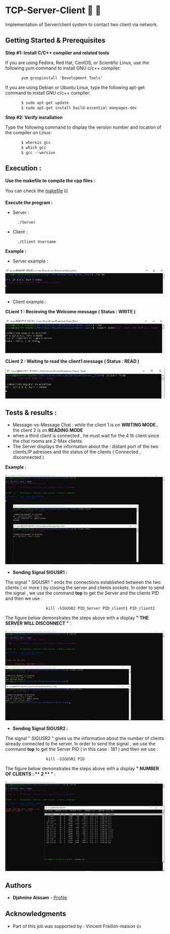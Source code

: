 # TCP-Server-Client :e-mail: :busts_in_silhouette:

Implementation of Server/client system to contact two client via network. 

## Getting Started & Prerequisites 

**Step #1: Install C/C++ compiler and related tools**

If you are using Fedora, Red Hat, CentOS, or Scientific Linux, use the following yum command to install GNU c/c++ compiler:

           yum groupinstall 'Development Tools'
           
If you are using Debian or Ubuntu Linux, type the following apt-get command to install GNU c/c++ compiler:

           $ sudo apt-get update
           $ sudo apt-get install build-essential manpages-dev

**Step #2: Verify installation**

Type the following command to display the version number and location of the compiler on Linux:

           $ whereis gcc
           $ which gcc
           $ gcc --version
           
## Execution :  

**Use the makefile to compile the cpp files :**

You can check the [makefile](https://github.com/AissamDjahnine/TCP-Server-Client/blob/master/makefile)  :ballot_box_with_check:

**Execute the program :**
* Server :

        ./Server 
   
* Client :

        ./Client Username
        
**Example :** 

* Server example :

<img src="https://github.com/AissamDjahnine/TCP-Server-Client/blob/master/files./server.jpg" >    

* Client  example :

**CLient 1 : Recieving the Welcome message ( Status : WRITE )**

<img src="https://github.com/AissamDjahnine/TCP-Server-Client/blob/master/files./client1.jpg" > 

**CLient 2 : Waiting to read the client1 message ( Status : READ )**

<img src="https://github.com/AissamDjahnine/TCP-Server-Client/blob/master/files./client2.jpg" > 


## Tests & results :
* Message-vs-Message Chat : while the client 1 is on **WRITING MODE** , the client 2 is on **READING MODE**
* when a third client is connected , he must wait for the 4 th client since the chat rooms are 2-Max clients.
* The Server displays the information about the : distant port of the two clients,IP adresses and the status of the clients ( Connected , disconnected ) 

**Example :** 

 <img src="https://github.com/AissamDjahnine/TCP-Server-Client/blob/master/files./chat.jpg" > 

* **Sending Signal SIGUSR1 :** 

The signal " SIGUSR1 " ends the connections established between the two clients ( or more ) by closing the server and clients sockets.
In order to send the signal , we use the command **top** to get the Server and the clients PID and then we use : 

                      kill -SIGUSR2 PID_Server PID_client1 PID_client2
                      
The figure below demonstrates the steps above with a display **" THE SERVER WILL DISCONNECT "** :

 <img src="https://github.com/AissamDjahnine/TCP-Server-Client/blob/master/files./sigusr1.jpg" > 

* **Sending Signal SIGUSR2 :**

The signal " SIGUSR2 " gives us the information about the number of clients already connected to the server.
In order to send the signal , we use the command **top** to get the Server PID ( in this case : 181 ) and then we use : 

                      kill -SIGUSR2 PID 
The figure below demonstrates the steps above with a display **" NUMBER OF CLIENTS : ** 2 ** "** :

 <img src="https://github.com/AissamDjahnine/TCP-Server-Client/blob/master/files./sigusr2.jpg" > 



## Authors

* **Djahnine Aissam**  - [Profile](https://github.com/AissamDjahnine)

## Acknowledgments

* Part of this job was supported by : Vincent Fraillon-maison  :thumbsup:



